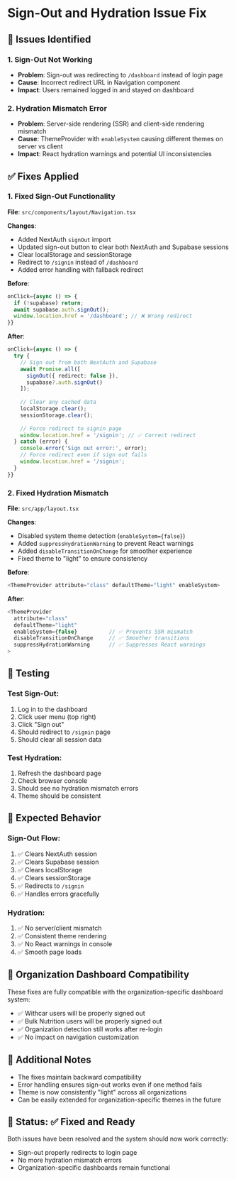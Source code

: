 # Sign-Out and Hydration Issue Fix

## 🐛 Issues Identified

### 1. Sign-Out Not Working
- **Problem**: Sign-out was redirecting to `/dashboard` instead of login page
- **Cause**: Incorrect redirect URL in Navigation component
- **Impact**: Users remained logged in and stayed on dashboard

### 2. Hydration Mismatch Error
- **Problem**: Server-side rendering (SSR) and client-side rendering mismatch
- **Cause**: ThemeProvider with `enableSystem` causing different themes on server vs client
- **Impact**: React hydration warnings and potential UI inconsistencies

## ✅ Fixes Applied

### 1. Fixed Sign-Out Functionality
**File**: `src/components/layout/Navigation.tsx`

**Changes**:
- Added NextAuth `signOut` import
- Updated sign-out button to clear both NextAuth and Supabase sessions
- Clear localStorage and sessionStorage
- Redirect to `/signin` instead of `/dashboard`
- Added error handling with fallback redirect

**Before**:
```typescript
onClick={async () => {
  if (!supabase) return;
  await supabase.auth.signOut();
  window.location.href = '/dashboard'; // ❌ Wrong redirect
}}
```

**After**:
```typescript
onClick={async () => {
  try {
    // Sign out from both NextAuth and Supabase
    await Promise.all([
      signOut({ redirect: false }),
      supabase?.auth.signOut()
    ]);
    
    // Clear any cached data
    localStorage.clear();
    sessionStorage.clear();
    
    // Force redirect to signin page
    window.location.href = '/signin'; // ✅ Correct redirect
  } catch (error) {
    console.error('Sign out error:', error);
    // Force redirect even if sign out fails
    window.location.href = '/signin';
  }
}}
```

### 2. Fixed Hydration Mismatch
**File**: `src/app/layout.tsx`

**Changes**:
- Disabled system theme detection (`enableSystem={false}`)
- Added `suppressHydrationWarning` to prevent React warnings
- Added `disableTransitionOnChange` for smoother experience
- Fixed theme to "light" to ensure consistency

**Before**:
```typescript
<ThemeProvider attribute="class" defaultTheme="light" enableSystem>
```

**After**:
```typescript
<ThemeProvider 
  attribute="class" 
  defaultTheme="light" 
  enableSystem={false}          // ✅ Prevents SSR mismatch
  disableTransitionOnChange     // ✅ Smoother transitions
  suppressHydrationWarning      // ✅ Suppresses React warnings
>
```

## 🧪 Testing

### Test Sign-Out:
1. Log in to the dashboard
2. Click user menu (top right)
3. Click "Sign out"
4. Should redirect to `/signin` page
5. Should clear all session data

### Test Hydration:
1. Refresh the dashboard page
2. Check browser console
3. Should see no hydration mismatch errors
4. Theme should be consistent

## 🎯 Expected Behavior

### Sign-Out Flow:
1. ✅ Clears NextAuth session
2. ✅ Clears Supabase session  
3. ✅ Clears localStorage
4. ✅ Clears sessionStorage
5. ✅ Redirects to `/signin`
6. ✅ Handles errors gracefully

### Hydration:
1. ✅ No server/client mismatch
2. ✅ Consistent theme rendering
3. ✅ No React warnings in console
4. ✅ Smooth page loads

## 🔄 Organization Dashboard Compatibility

These fixes are fully compatible with the organization-specific dashboard system:
- ✅ Withcar users will be properly signed out
- ✅ Bulk Nutrition users will be properly signed out
- ✅ Organization detection still works after re-login
- ✅ No impact on navigation customization

## 📝 Additional Notes

- The fixes maintain backward compatibility
- Error handling ensures sign-out works even if one method fails
- Theme is now consistently "light" across all organizations
- Can be easily extended for organization-specific themes in the future

## 🚀 Status: ✅ Fixed and Ready

Both issues have been resolved and the system should now work correctly:
- Sign-out properly redirects to login page
- No more hydration mismatch errors
- Organization-specific dashboards remain functional